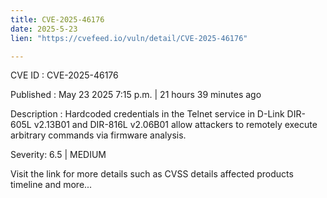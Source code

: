 ```yaml
---
title: CVE-2025-46176
date: 2025-5-23
lien: "https://cvefeed.io/vuln/detail/CVE-2025-46176"

---
```


CVE ID : CVE-2025-46176

Published :  May 23
2025
7:15 p.m. | 21 hours
39 minutes ago

Description : Hardcoded credentials in the Telnet service in D-Link DIR-605L v2.13B01 and DIR-816L v2.06B01 allow attackers to remotely execute arbitrary commands via firmware analysis.

Severity: 6.5 | MEDIUM

Visit the link for more details
such as CVSS details
affected products
timeline
and more...
